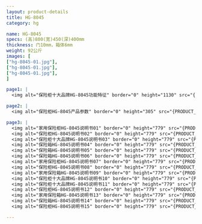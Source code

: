 ```yaml
---
layout: product-details
title: HG-8045
category: hg

name: HG-8045
specs: (高)800(宽)450(深)400mm
thickness: 门10mm，箱体6mm
weight: 92公斤
images: [
["hg-8045-01.jpg"],
["hg-8045-01.jpg"],
["hg-8045-01.jpg"],
]

page1: |
  <img alt="保险柜十大品牌HG-8045功能特征" border="0" height="1130" src="{PRODUCT_IMAGES}products/hg-gn.jpg" width="538" />

page2: |
  <img alt="保险柜HG-8045产品参数" border="0" height="305" src="{PRODUCT_IMAGES}products/hg-cpcs.jpg" width="538" />

page3: |
  <img alt="家用保险柜HG-8045说明书01" border="0" height="779" src="{PRODUCT_IMAGES}products/hg-sm01.jpg" width="528" /><br />
  <img alt="保险柜HG-8045说明书02" border="0" height="779" src="{PRODUCT_IMAGES}products/hg-sm02.jpg" width="528" /><br />
  <img alt="保险柜十大品牌HG-8045说明书03" border="0" height="779" src="{PRODUCT_IMAGES}products/hg-sm03.jpg" width="528" /><br />
  <img alt="保险箱HG-8045说明书04" border="0" height="779" src="{PRODUCT_IMAGES}products/hg-sm04.jpg" width="528" /><br />
  <img alt="保险箱HG-8045说明书05" border="0" height="779" src="{PRODUCT_IMAGES}products/hg-sm05.jpg" width="528" /><br />
  <img alt="保险箱HG-8045说明书06" border="0" height="779" src="{PRODUCT_IMAGES}products/hg-sm06.jpg" width="528" /><br />
  <img alt="家用保险柜HG-8045说明书07" border="0" height="779" src="{PRODUCT_IMAGES}products/hg-sm07.jpg" width="528" /><br />
  <img alt="保险柜HG-8045说明书08" border="0" height="779" src="{PRODUCT_IMAGES}products/hg-sm08.jpg" width="528" /><br />
  <img alt="家用保险箱HG-8045说明书09" border="0" height="779" src="{PRODUCT_IMAGES}products/hg-sm09.jpg" width="528" /><br />
  <img alt="保险柜十大品牌HG-8045说明书10" border="0" height="779" src="{PRODUCT_IMAGES}products/hg-sm10.jpg" width="528" /><br />
  <img alt="保险柜十大品牌HG-8045说明书11" border="0" height="779" src="{PRODUCT_IMAGES}products/hg-sm11.jpg" width="528" /><br />
  <img alt="保险柜HG-8045说明书12" border="0" height="779" src="{PRODUCT_IMAGES}products/hg-sm12.jpg" width="528" /><br />
  <img alt="家用保险箱HG-8045说明书13" border="0" height="779" src="{PRODUCT_IMAGES}products/hg-sm13.jpg" width="528" /><br />
  <img alt="保险箱HG-8045说明书14" border="0" height="779" src="{PRODUCT_IMAGES}products/hg-sm14.jpg" width="528" /><br />
  <img alt="保险柜HG-8045说明书15" border="0" height="779" src="{PRODUCT_IMAGES}products/hg-sm15.jpg" width="528" />

---
```

